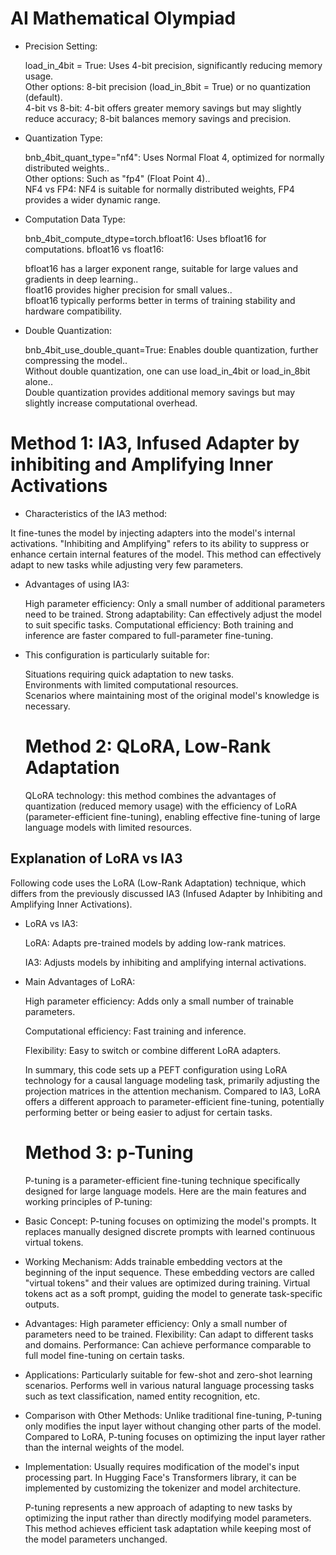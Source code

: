 # AI Mathematical Olympiad

- Precision Setting:

  load_in_4bit = True: Uses 4-bit precision, significantly reducing memory usage.</br>
  Other options: 8-bit precision (load_in_8bit = True) or no quantization (default).</br>
  4-bit vs 8-bit: 4-bit offers greater memory savings but may slightly reduce accuracy; 8-bit balances memory savings and precision.


- Quantization Type:

  bnb_4bit_quant_type="nf4": Uses Normal Float 4, optimized for normally distributed weights..</br>
  Other options: Such as "fp4" (Float Point 4)..</br>
  NF4 vs FP4: NF4 is suitable for normally distributed weights, FP4 provides a wider dynamic range.


- Computation Data Type:

  bnb_4bit_compute_dtype=torch.bfloat16: Uses bfloat16 for computations.
  bfloat16 vs float16:

  bfloat16 has a larger exponent range, suitable for large values and gradients in deep learning..</br>
  float16 provides higher precision for small values..</br>
  bfloat16 typically performs better in terms of training stability and hardware compatibility.

- Double Quantization:

  bnb_4bit_use_double_quant=True: Enables double quantization, further compressing the model..</br>
  Without double quantization, one can use load_in_4bit or load_in_8bit alone..</br>
  Double quantization provides additional memory savings but may slightly increase computational overhead.


<h1> Method 1: IA3, Infused Adapter by inhibiting and Amplifying Inner Activations</h1>

  - Characteristics of the IA3 method:

  It fine-tunes the model by injecting adapters into the model's internal activations.
  "Inhibiting and Amplifying" refers to its ability to suppress or enhance certain internal features of the model.
  This method can effectively adapt to new tasks while adjusting very few parameters.

- Advantages of using IA3:

  High parameter efficiency: Only a small number of additional parameters need to be trained.
  Strong adaptability: Can effectively adjust the model to suit specific tasks.
  Computational efficiency: Both training and inference are faster compared to full-parameter fine-tuning.

- This configuration is particularly suitable for:

  Situations requiring quick adaptation to new tasks.</br>
  Environments with limited computational resources.</br>
  Scenarios where maintaining most of the original model's knowledge is necessary.


  <h1> Method 2: QLoRA, Low-Rank Adaptation</h1>

  QLoRA technology: this method combines the advantages of quantization (reduced memory usage) with the efficiency of LoRA (parameter-efficient fine-tuning), enabling effective fine-tuning of large language models with limited resources.

## Explanation of LoRA vs IA3

  Following code uses the LoRA (Low-Rank Adaptation) technique, which differs from the previously discussed IA3 (Infused Adapter by Inhibiting and Amplifying Inner Activations).

- LoRA vs IA3:

  LoRA: Adapts pre-trained models by adding low-rank matrices.

  IA3: Adjusts models by inhibiting and amplifying internal activations.

- Main Advantages of LoRA:

  High parameter efficiency: Adds only a small number of trainable parameters.

  Computational efficiency: Fast training and inference.

  Flexibility: Easy to switch or combine different LoRA adapters.

  In summary, this code sets up a PEFT configuration using LoRA technology for a causal language modeling task, primarily adjusting the projection matrices in the attention mechanism. Compared to IA3, LoRA offers a different approach to parameter-efficient fine-tuning, potentially performing better or being easier to adjust for certain tasks.


  <h1> Method 3: p-Tuning</h1>

  P-tuning is a parameter-efficient fine-tuning technique specifically designed for large language models. Here are the main features and working principles of P-tuning:

- Basic Concept:
  P-tuning focuses on optimizing the model's prompts.
  It replaces manually designed discrete prompts with learned continuous virtual tokens.

- Working Mechanism:
  Adds trainable embedding vectors at the beginning of the input sequence.
  These embedding vectors are called "virtual tokens" and their values are optimized during training.
  Virtual tokens act as a soft prompt, guiding the model to generate task-specific outputs.

- Advantages:
  High parameter efficiency: Only a small number of parameters need to be trained.
  Flexibility: Can adapt to different tasks and domains.
  Performance: Can achieve performance comparable to full model fine-tuning on certain tasks.

- Applications:
  Particularly suitable for few-shot and zero-shot learning scenarios.
  Performs well in various natural language processing tasks such as text classification, named entity recognition, etc.

- Comparison with Other Methods:
  Unlike traditional fine-tuning, P-tuning only modifies the input layer without changing other parts of the model.
  Compared to LoRA, P-tuning focuses on optimizing the input layer rather than the internal weights of the model.

- Implementation:
  Usually requires modification of the model's input processing part.
  In Hugging Face's Transformers library, it can be implemented by customizing the tokenizer and model architecture.

  P-tuning represents a new approach of adapting to new tasks by optimizing the input rather than directly modifying model parameters. This method achieves efficient task adaptation while keeping most of the model parameters unchanged.
